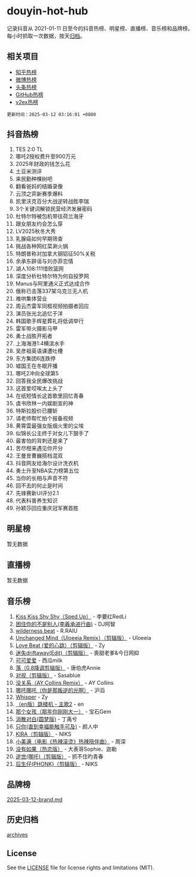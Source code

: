 # douyin-hot-hub

记录抖音从 2021-01-11 日至今的抖音热榜、明星榜、直播榜、音乐榜和品牌榜。每小时抓取一次数据，按天[归档](archives)。

## 相关项目

- [知乎热榜](https://github.com/lonnyzhang423/zhihu-hot-hub)
- [微博热榜](https://github.com/lonnyzhang423/weibo-hot-hub)
- [头条热榜](https://github.com/lonnyzhang423/toutiao-hot-hub)
- [GitHub热榜](https://github.com/lonnyzhang423/github-hot-hub)
- [v2ex热榜](https://github.com/lonnyzhang423/v2ex-hot-hub)


`更新时间：2025-03-12 03:16:01 +0800`

## 抖音热榜

1. TES 2:0 TL
1. 哪吒2授权费升至900万元
1. 2025年财政的钱怎么花
1. 土豆米测评
1. 来民勤种棵树吧
1. 翻看爸妈的结婚录像
1. 云顶之弈新赛季爆料
1. 凯里沃克百分大战逆转战胜李瑞
1. 3个关键词解锁民营经济发展密码
1. 杜特尔特被包机带往荷兰海牙
1. 跟女朋友约会怎么穿
1. LV2025秋冬大秀
1. 乳腺癌如何早期筛查
1. 挑战各种网红菜涮火锅
1. 特朗普称对加拿大钢铝征50%关税
1. 余承东辟谣与刘亦菲恋情
1. 湖人108:111惜败篮网
1. 深度分析杜特尔特为何自投罗网
1. Manus与阿里通义正式达成合作
1. 俄称已击落337架乌克兰无人机
1. 难哄集体营业
1. 周云杰雷军同框视频拍摄者回应
1. 演员张光北追忆于洋
1. 韩国歌手辉星葬礼将低调举行
1. 雷军带火摄影马甲
1. 勇士战胜开拓者
1. 上海海港1:4横滨水手
1. 吴彦祖英语课遭吐槽
1. 东方集团6连跌停
1. 嘘国王在冬眠开播
1. 哪吒2冲向全球第5
1. 回答我全民爆改挑战
1. 这首爱哎唉太上头了
1. 在纸短情长这首歌里回忆青春
1. 虞书欣林一内娱剧宣的神
1. 特斯拉股价已腰斩
1. 请老师帮忙拍个报备视频
1. 黄霄雲最强女版烟火里的尘埃
1. 似锦长公主终于对女儿下狠手了
1. 最害怕的背刺还是来了
1. 苦尽柑来遇见你开分
1. 王曼昱曹巍搭档混双
1. 抖音网友给海尔设计洗衣机
1. 勇士升至NBA实力榜第五位
1. 当你的长相与声音不符
1. 回不去的何止是时间
1. 先锋赛新UI评分2.1
1. 代表科普养生知识
1. 孙颖莎回应重庆冠军赛首胜

## 明星榜

暂无数据

## 直播榜

暂无数据

## 音乐榜

1. [Kiss Kiss Shy Shy（Sped Up）](https://sf3-cdn-tos.douyinstatic.com/obj/tos-cn-ve-2774/oYpXDAeGgQK0zfPaji7iKUixpCXFGILeLGmvYA) - 李要红RedLi
1. [困住你的不是别人(李羲承进行曲)](https://sf6-cdn-tos.douyinstatic.com/obj/tos-cn-ve-2774/okWrrVL1iQGZbfHVeCPAe7IaerYfM2jEQi5mNI) - DJ阿智
1. [wilderness beat](https://sf3-cdn-tos.douyinstatic.com/obj/tos-cn-ve-2774/o0oBmODSFCpfFdLRGzAAFC2ah9AIMEQfAOueVE) - R.RAIU
1. [Unchanged Mind（Uloeeia Remix）（剪辑版）](https://sf3-cdn-tos.douyinstatic.com/obj/tos-cn-ve-2774/oIHYu1YfsziJqmggAqBsXOiiI2Y1QB6I61RsMW) - Uloeeia
1. [Love Beat  (爱的心跳）（剪辑版）](https://sf6-cdn-tos.douyinstatic.com/obj/tos-cn-ve-2774/oUlARwvEINIisZ9nCnKMZiYFGfCCYLtDADDBge) - Zy
1. [迷失driftaway(Edit)（剪辑版）](https://sf3-cdn-tos.douyinstatic.com/obj/tos-cn-ve-2774/ogaa1xGNeFO6FCaMgO8PzzAceEI4fBLDMi15H3) - 喪甜老爹&今日网抑
1. [可可爱爱](https://sf3-cdn-tos.douyinstatic.com/obj/tos-cn-ve-2774/0deb1e75aea643b9927ba26aaafa29dd) - 西瓜milk
1. [落（0.8降调剪辑版）](https://sf6-cdn-tos.douyinstatic.com/obj/tos-cn-ve-2774/ociN0WUv3APijBYr6DUmAHmdkZ5MjM6gIF3iA) - 唐伯虎Annie
1. [对视（剪辑版）](https://sf3-cdn-tos.douyinstatic.com/obj/tos-cn-ve-2774/ogKtIhiB0WfAa18F9z3uWODMtZi2ysB1VuAIsQ) - Sasablue
1. [没关系（AY Collins Remix）](https://sf3-cdn-tos.douyinstatic.com/obj/tos-cn-ve-2774/oIBbI5Ghw4zdUCQMJrDEFaAQilZP3EIDSi7MW) - AY Collins
1. [哪吒哪吒（你是那叛逆的光啊）](https://sf3-cdn-tos.douyinstatic.com/obj/tos-cn-ve-2774/oUkQCgCDnBanFehFEFQDxCQntAOIfp9gyZYFVo) - 沪滔
1. [Whisper](https://sf3-cdn-tos.douyinstatic.com/obj/tos-cn-ve-2774/oEeYKDxIDCFuArkftgkGqCnG7xZtRC2rEMKBQi) - Zy
1. [（en版）跳楼机 - 主歌2](https://sf3-cdn-tos.douyinstatic.com/obj/tos-cn-ve-2774/oklN6GvgQ2L8DpPeaAGf1gPeyKzjXFwHIwoCZv) - en
1. [那个女孩（那年你刚刚大一）](https://sf6-cdn-tos.douyinstatic.com/obj/tos-cn-ve-2774/o4IZw7TlivwiBBBMA2rIgWrGNIrjFroh6bPqQ) - 宝石Gem
1. [消散对白(圆梦版)](https://sf3-cdn-tos.douyinstatic.com/obj/tos-cn-ve-2774/og4jB5I5IizzoZVAAAzWgBMAsMDWoArfwBOiFs) - 丁禹兮
1. [只你(直到幸福能触手可及)](https://sf3-cdn-tos.douyinstatic.com/obj/tos-cn-ve-2774/o0lBkRDzFTeaVSUz3ZZSCBVtZ5DIMQGfgmEAuE) - 颜人中
1. [KIRA（剪辑版）](https://sf5-hl-cdn-tos.douyinstatic.com/obj/tos-cn-ve-2774/o0Bq3TvdHqOfzihWrHyABMociuMA3Inwsbx9Wi) - NIKS
1. [小美满（电影《热辣滚烫》热辣陪伴曲）](https://sf3-cdn-tos.douyinstatic.com/obj/tos-cn-ve-2774/o0GAn2lSgfZIDUgtevCGDQYnFg4CwnrBaxbTZL) - 周深
1. [没有如果（热恋版）](https://sf3-cdn-tos.douyinstatic.com/obj/tos-cn-ve-2774/o4iETqbxIThtCXlBeV0DfAhZsbCFGhagYupnMx) - 大表哥Sophie、迦勒
1. [逆世(哪吒)（剪辑版）](https://sf3-cdn-tos.douyinstatic.com/obj/tos-cn-ve-2774/oMIEZAfEogrLnzfDWMBiZKCWuXIUFLtRDsOFWs) - 抓不住旳青春
1. [后生仔(PHONK)（剪辑版）](https://sf3-cdn-tos.douyinstatic.com/obj/tos-cn-ve-2774/o0TzmfumdQAJ1aGG9F5LfTXIYeGcqYKRPAeFdJ) - NIKS

## 品牌榜

[2025-03-12-brand.md](archives/2025-03-12-brand.md)

## 历史归档

[archives](archives)

## License

See the [LICENSE](LICENSE) file for license rights and limitations (MIT).
